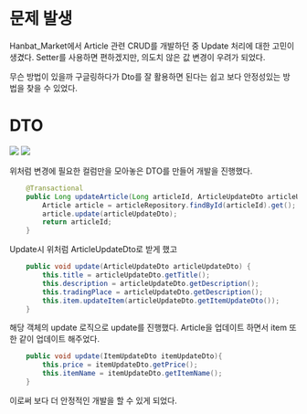 # 문제 발생

Hanbat_Market에서 Article 관련 CRUD를 개발하던 중 Update 처리에 대한 고민이 생겼다.
Setter를 사용하면 편하겠지만, 의도치 않은 값 변경이 우려가 되었다.

무슨 방법이 있을까 구글링하다가 Dto를 잘 활용하면 된다는 쉽고 보다 안정성있는 방법을 찾을 수 있었다.

# DTO

![](https://velog.velcdn.com/images/jckim22/post/159e4aa4-9b03-4dcc-9f34-fc0e8c1117ae/image.png)
![](https://velog.velcdn.com/images/jckim22/post/8e281d69-06d6-42db-b43e-a16633a1042b/image.png)

위처럼 변경에 필요한 컬럼만을 모아놓은 DTO를 만들어 개발을 진행했다.

```java
    @Transactional
    public Long updateArticle(Long articleId, ArticleUpdateDto articleUpdateDto) {
        Article article = articleRepository.findById(articleId).get();
        article.update(articleUpdateDto);
        return articleId;
    }
```

Update시 위처럼 ArticleUpdateDto로 받게 했고 
```java
    public void update(ArticleUpdateDto articleUpdateDto) {
        this.title = articleUpdateDto.getTitle();
        this.description = articleUpdateDto.getDescription();
        this.tradingPlace = articleUpdateDto.getDescription();
        this.item.updateItem(articleUpdateDto.getItemUpdateDto());
    }
```

해당 객체의 update 로직으로 update를 진행했다.
Article을 업데이트 하면서 item 또한 같이 업데이트 해주었다.

```java
    public void update(ItemUpdateDto itemUpdateDto){
        this.price = itemUpdateDto.getPrice();
        this.itemName = itemUpdateDto.getItemName();
    }
```

이로써 보다 더 안정적인 개발을 할 수 있게 되었다.
